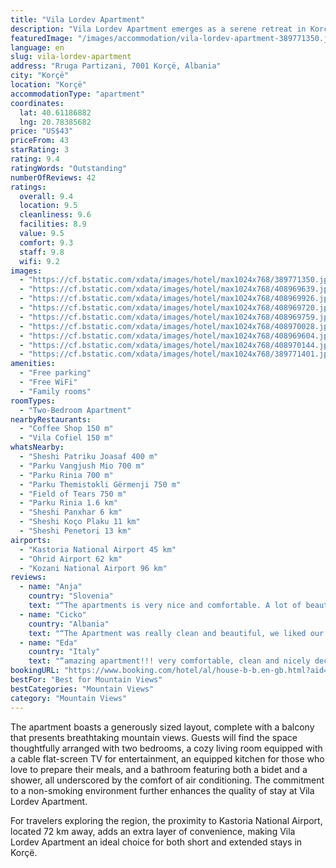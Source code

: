 ```yaml
---
title: "Vila Lordev Apartment"
description: "Vila Lordev Apartment emerges as a serene retreat in Korçë, strategically positioned just 44 km away from the tranquil Ohrid Lake Springs and the historic Monastery Saint Naum."
featuredImage: "/images/accommodation/vila-lordev-apartment-389771350.jpg"
language: en
slug: vila-lordev-apartment
address: "Rruga Partizani, 7001 Korçë, Albania"
city: "Korçë"
location: "Korçë"
accommodationType: "apartment"
coordinates:
  lat: 40.61186882
  lng: 20.78385682
price: "US$43"
priceFrom: 43
starRating: 3
rating: 9.4
ratingWords: "Outstanding"
numberOfReviews: 42
ratings:
  overall: 9.4
  location: 9.5
  cleanliness: 9.6
  facilities: 8.9
  value: 9.5
  comfort: 9.3
  staff: 9.8
  wifi: 9.2
images:
  - "https://cf.bstatic.com/xdata/images/hotel/max1024x768/389771350.jpg?k=9e20d89e9c0fa1a456d98ac0c2f7665e177b2fa86963c206bbda8be8ae5c8ecc&o=&hp=1"
  - "https://cf.bstatic.com/xdata/images/hotel/max1024x768/408969639.jpg?k=be5ae50d13514571db46db9983c3b6a4c73f0aeef8c4f0c3ae5f6c361edac28f&o=&hp=1"
  - "https://cf.bstatic.com/xdata/images/hotel/max1024x768/408969926.jpg?k=74b58d226abb7a781823a60cf75e4f70974fd6b821d5d7267a513909cc7d53b5&o=&hp=1"
  - "https://cf.bstatic.com/xdata/images/hotel/max1024x768/408969720.jpg?k=a88f34fa8828389fccfe8c786ab4107e42a6524728fb765455cc571d40870444&o=&hp=1"
  - "https://cf.bstatic.com/xdata/images/hotel/max1024x768/408969759.jpg?k=e586457e93acd73ac11023cf3564dc6040f96da0b27153826a364173151e8fd3&o=&hp=1"
  - "https://cf.bstatic.com/xdata/images/hotel/max1024x768/408970028.jpg?k=1a909cd33ecc44f258dfcb20a015d9f2c044263425e8b2affabf2675c1c34f81&o=&hp=1"
  - "https://cf.bstatic.com/xdata/images/hotel/max1024x768/408969604.jpg?k=c141639d21c7c322605602026a986ddc51c088f4afd384c1398f9f1337091258&o=&hp=1"
  - "https://cf.bstatic.com/xdata/images/hotel/max1024x768/408970144.jpg?k=22d43c80b3d2da3babe482e56b919f30d0f708b9a1cf296231dab4880b07ecd8&o=&hp=1"
  - "https://cf.bstatic.com/xdata/images/hotel/max1024x768/389771401.jpg?k=b8cda32e17a15038932cd6519ec13015396628a001111eb8b35e711ad52a01dc&o=&hp=1"
amenities:
  - "Free parking"
  - "Free WiFi"
  - "Family rooms"
roomTypes:
  - "Two-Bedroom Apartment"
nearbyRestaurants:
  - "Coffee Shop 150 m"
  - "Vila Cofiel 150 m"
whatsNearby:
  - "Sheshi Patriku Joasaf 400 m"
  - "Parku Vangjush Mio 700 m"
  - "Parku Rinia 700 m"
  - "Parku Themistokli Gërmenji 750 m"
  - "Field of Tears 750 m"
  - "Parku Rinia 1.6 km"
  - "Sheshi Panxhar 6 km"
  - "Sheshi Koço Plaku 11 km"
  - "Sheshi Penetori 13 km"
airports:
  - "Kastoria National Airport 45 km"
  - "Ohrid Airport 62 km"
  - "Kozani National Airport 96 km"
reviews:
  - name: "Anja"
    country: "Slovenia"
    text: "“The apartments is very nice and comfortable. A lot of beautiful paintings and crochet. You feel like at home. Beautiful children’s room. There are even books that you can read and dvd and cd to watch/listen to. The apartment has big windows so you...”"
  - name: "Cicko"
    country: "Albania"
    text: "“The Apartment was really clean and beautiful, we liked our stay very much. The host gave us free tea and we enjoyed our stay a lot. Perfect for 4 people!”"
  - name: "Eda"
    country: "Italy"
    text: "“amazing apartment!!! very comfortable, clean and nicely decorated, great location (just a short walk to the main roads of the city centre), lots of nearby shops and services. the hosts are very nice and available for everything, they even gave us...”"
bookingURL: "https://www.booking.com/hotel/al/house-b-b.en-gb.html?aid=8035640"
bestFor: "Best for Mountain Views"
bestCategories: "Mountain Views"
category: "Mountain Views"
---
```


The apartment boasts a generously sized layout, complete with a balcony that presents breathtaking mountain views. Guests will find the space thoughtfully arranged with two bedrooms, a cozy living room equipped with a cable flat-screen TV for entertainment, an equipped kitchen for those who love to prepare their meals, and a bathroom featuring both a bidet and a shower, all underscored by the comfort of air conditioning. The commitment to a non-smoking environment further enhances the quality of stay at Vila Lordev Apartment.

For travelers exploring the region, the proximity to Kastoria National Airport, located 72 km away, adds an extra layer of convenience, making Vila Lordev Apartment an ideal choice for both short and extended stays in Korçë.